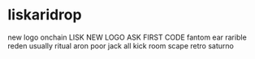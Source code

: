 # liskaridrop
new logo onchain LISK
NEW LOGO
ASK FIRST CODE
fantom
ear
rarible
reden
usually
ritual
aron
poor
jack
all
kick
room
scape
retro
saturno
